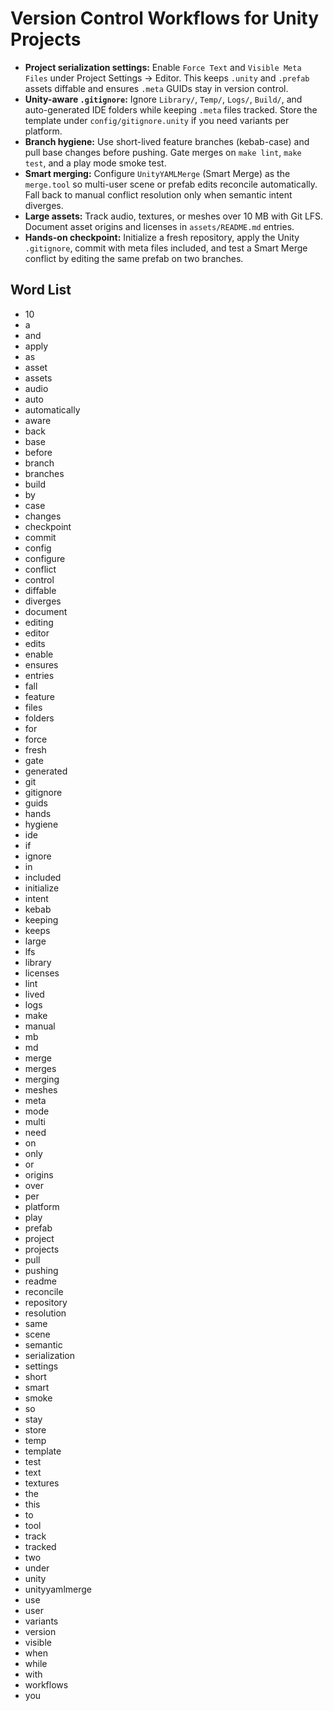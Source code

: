 # Version Control Workflows for Unity Projects
- **Project serialization settings:** Enable `Force Text` and `Visible Meta Files` under Project Settings → Editor. This keeps `.unity` and `.prefab` assets diffable and ensures `.meta` GUIDs stay in version control.
- **Unity-aware `.gitignore`:** Ignore `Library/`, `Temp/`, `Logs/`, `Build/`, and auto-generated IDE folders while keeping `.meta` files tracked. Store the template under `config/gitignore.unity` if you need variants per platform.
- **Branch hygiene:** Use short-lived feature branches (kebab-case) and pull base changes before pushing. Gate merges on `make lint`, `make test`, and a play mode smoke test.
- **Smart merging:** Configure `UnityYAMLMerge` (Smart Merge) as the `merge.tool` so multi-user scene or prefab edits reconcile automatically. Fall back to manual conflict resolution only when semantic intent diverges.
- **Large assets:** Track audio, textures, or meshes over 10 MB with Git LFS. Document asset origins and licenses in `assets/README.md` entries.
- **Hands-on checkpoint:** Initialize a fresh repository, apply the Unity `.gitignore`, commit with meta files included, and test a Smart Merge conflict by editing the same prefab on two branches.

## Word List
- 10
- a
- and
- apply
- as
- asset
- assets
- audio
- auto
- automatically
- aware
- back
- base
- before
- branch
- branches
- build
- by
- case
- changes
- checkpoint
- commit
- config
- configure
- conflict
- control
- diffable
- diverges
- document
- editing
- editor
- edits
- enable
- ensures
- entries
- fall
- feature
- files
- folders
- for
- force
- fresh
- gate
- generated
- git
- gitignore
- guids
- hands
- hygiene
- ide
- if
- ignore
- in
- included
- initialize
- intent
- kebab
- keeping
- keeps
- large
- lfs
- library
- licenses
- lint
- lived
- logs
- make
- manual
- mb
- md
- merge
- merges
- merging
- meshes
- meta
- mode
- multi
- need
- on
- only
- or
- origins
- over
- per
- platform
- play
- prefab
- project
- projects
- pull
- pushing
- readme
- reconcile
- repository
- resolution
- same
- scene
- semantic
- serialization
- settings
- short
- smart
- smoke
- so
- stay
- store
- temp
- template
- test
- text
- textures
- the
- this
- to
- tool
- track
- tracked
- two
- under
- unity
- unityyamlmerge
- use
- user
- variants
- version
- visible
- when
- while
- with
- workflows
- you
